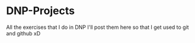 # DNP-Projects
All the exercises that I do in DNP I'll post them here so that I get used to git and github xD
